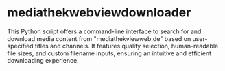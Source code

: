 # mediathekwebviewdownloader
This Python script offers a command-line interface to search for and download media content from "mediathekviewweb.de" based on user-specified titles and channels. It features quality selection, human-readable file sizes, and custom filename inputs, ensuring an intuitive and efficient downloading experience.
